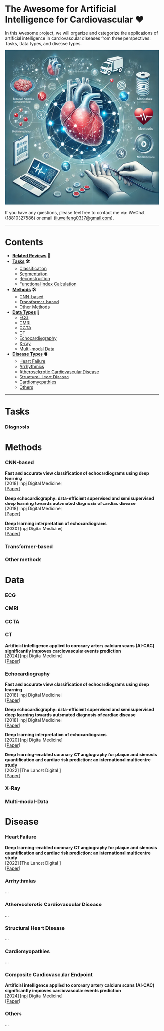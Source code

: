 # The Awesome for Artificial Intelligence for Cardiovascular ❤️

In this Awesome project, we will organize and categorize the applications of artificial intelligence in cardiovascular diseases from three perspectives: Tasks, Data types, and disease types.

![homepage_image](https://github.com/WFLiu0327/Awesome-for-AI-in-Cardiovascular/blob/main/imgs/1fc58f96-711b-4247-ae8d-f59dd6cbb9ac.png)

If you have any questions, please feel free to contact me via: WeChat (18810327586) or email (liuweifeng0327@gmail.com).

---

# **Contents**
* **[Related Reviews](#Reviews) 📝**
* **[Tasks](#Tasks) 🛠️**
    * [Classification](#Classification)
    * [Segmentation](#Segmentation)
    * [Reconstruction](#Reconstruction)
    * [Functional Index Calculation](#Functional-Index-Calculation)
* **[Methods](#Methods) 🛠️**
    * [CNN-based](#CNN-based)
    * [Transformer-based](#Transformer-based)
    * [Other Methods](#Other-Methods)
* **[Data Types](#Data) 💾**
    * [ECG](#ECG)
    * [CMRI](#CMRI)
    * [CCTA](#CCTA)
    * [CT](#CT)
    * [Echocardiography](#Echocardiography)
    <!-- * [Electronic Reports](#Electronic-Reports) -->
    * [X-ray](#X-ray-Imaging)
    * [Multi-modal Data](#Multi-modal-Data)
* **[Disease Types](#Disease) 🫀**
    * [Heart Failure](#Heart-Failure)
    * [Arrhythmias](#Arrhythmias)
    * [Atherosclerotic Cardiovascular Disease](#Atherosclerotic-Cardiovascular-Disease)
    * [Structural Heart Disease](#Structural-Heart-Disease)
    * [Cardiomyopathies](#Cardiomyopathies)
    * [Others](#Others)


---
# **Tasks**

### **Diagnosis**
 
# **Methods**

### **CNN-based**
**Fast and accurate view classification of echocardiograms using  deep learning**\
[2018] [npj Digital Medicine] \
[[Paper](https://doi.org/10.1038/s41746-017-0013-1)]

**Deep echocardiography: data-efficient supervised and semisupervised deep learning towards automated diagnosis of  cardiac disease**\
[2018] [npj Digital Medicine] \
[[Paper](https://www.nature.com/articles/s41746-018-0065-x)]

**Deep learning interpretation of echocardiograms**\
[2020] [npj Digital Medicine] \
[[Paper](https://www.nature.com/articles/s41746-019-0216-8)]

### **Transformer-based**

### **Other methods**

# **Data**

### **ECG**

### **CMRI**

### **CCTA**

### **CT**
**Artificial intelligence applied to coronary artery calcium scans (AI-CAC) significantly improves cardiovascular events prediction**\
[2024] [npj Digital Medicine] \
[[Paper](https://doi.org/10.1038/s41746-024-01308-0)]


### **Echocardiography**
**Fast and accurate view classification of echocardiograms using  deep learning**\
[2018] [npj Digital Medicine] \
[[Paper](https://doi.org/10.1038/s41746-017-0013-1)]

**Deep echocardiography: data-efficient supervised and semisupervised deep learning towards automated diagnosis of  cardiac disease**\
[2018] [npj Digital Medicine] \
[[Paper](https://www.nature.com/articles/s41746-018-0065-x)]

**Deep learning interpretation of echocardiograms**\
[2020] [npj Digital Medicine] \
[[Paper](https://www.nature.com/articles/s41746-019-0216-8)]

**Deep learning-enabled coronary CT angiography for plaque  and stenosis quantification and cardiac risk prediction: an  international multicentre study**\
[2022] [The Lancet Digital ] \
[[Paper](https://www.thelancet.com/journals/landig/article/PIIS2589-7500(21)00235-1/fulltext)]
### **X-Ray**

### **Multi-modal-Data**

# **Disease**

### **Heart Failure**
**Deep learning-enabled coronary CT angiography for plaque  and stenosis quantification and cardiac risk prediction: an  international multicentre study**\
[2022] [The Lancet Digital ] \
[[Paper](https://www.thelancet.com/journals/landig/article/PIIS2589-7500(21)00235-1/fulltext)]

### **Arrhythmias**
...

### **Atherosclerotic Cardiovascular Disease**
...

### **Structural Heart Disease**
...


### **Cardiomyopathies**
...

### **Composite Cardiovascular Endpoint**
**Artificial intelligence applied to coronary artery calcium scans (AI-CAC) significantly improves cardiovascular events prediction**\
[2024] [npj Digital Medicine] \
[[Paper](https://doi.org/10.1038/s41746-024-01308-0)]

### **Others**
...
